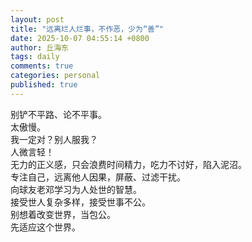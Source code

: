 ```yaml
---
layout: post
title: "远离烂人烂事，不作恶，少为“善”"
date: 2025-10-07 04:55:14 +0800
author: 丘海东 
tags: daily
comments: true
categories: personal
published: true
---
```

别铲不平路、论不平事。  
太傲慢。  
我一定对？别人服我？  
人微言轻！  
无力的正义感，只会浪费时间精力，吃力不讨好，陷入泥沼。  
专注自己，远离他人因果，屏蔽、过滤干扰。  
向球友老邓学习为人处世的智慧。  
接受世人复杂多样，接受世事不公。  
别想着改变世界，当包公。  
先适应这个世界。
